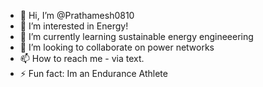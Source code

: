- 👋 Hi, I’m @Prathamesh0810
- 👀 I’m interested in Energy!
- 🌱 I’m currently learning sustainable energy engineeering
- 💞️ I’m looking to collaborate on power networks
- 📫 How to reach me - via text.
- ⚡ Fun fact: Im an Endurance Athlete

<!---
Prathamesh0810/Prathamesh0810 is a ✨ special ✨ repository because its `README.md` (this file) appears on your GitHub profile.
You can click the Preview link to take a look at your changes.
--->
